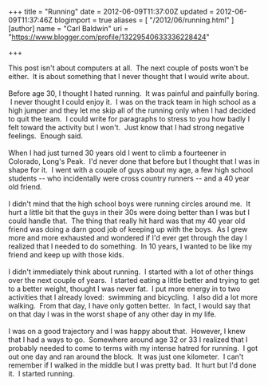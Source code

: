 +++
title = "Running"
date = 2012-06-09T11:37:00Z
updated = 2012-06-09T11:37:46Z
blogimport = true
aliases = [ "/2012/06/running.html" ]
[author]
	name = "Carl Baldwin"
	uri = "https://www.blogger.com/profile/13229540633336228424"

+++

This post isn't about computers at all. &nbsp;The next couple of posts won't be either. &nbsp;It is about something that I never thought that I would write about.<br /><br />Before age 30, I thought I hated running. &nbsp;It was painful and painfully boring. &nbsp;I never thought I could enjoy it. &nbsp;I was on the track team in high school as a high jumper and they let me skip all of the running only when I had decided to quit the team. &nbsp;I could write for paragraphs to stress to you how badly I felt toward the activity but I won't. &nbsp;Just know that I had strong negative feelings. &nbsp;Enough said.<br /><br />When I had just turned 30 years old I went to climb a fourteener in Colorado, Long's Peak. &nbsp;I'd never done that before but I thought that I was in shape for it. &nbsp;I went with a couple of guys about my age, a few high school students -- who incidentally were cross country runners -- and a 40 year old friend.<br /><br />I didn't mind that the high school boys were running circles around me. &nbsp;It hurt a little bit that the guys in their 30s were doing better than I was but I could handle that. &nbsp;The thing that really hit hard was that my 40 year old friend was doing a darn good job of keeping up with the boys. &nbsp;As I grew more and more exhausted and wondered if I'd ever get through the day I realized that I needed to do something. &nbsp;In 10 years, I wanted to be like my friend and keep up with those kids.<br /><br />I didn't immediately think about running. &nbsp;I started with a lot of other things over the next couple of years. &nbsp;I started eating a little better and trying to get to a better weight, thought I was never fat. &nbsp;I put more energy in to two activities that I already loved: &nbsp;swimming and bicycling. &nbsp;I also did a lot more walking. &nbsp;From that day, I have only gotten better. &nbsp;In fact, I would say that on that day I was in the worst shape of any other day in my life.<br /><br />I was on a good trajectory and I was happy about that. &nbsp;However, I knew that I had a ways to go. &nbsp;Somewhere around age 32 or 33 I realized that I probably needed to come to terms with my intense hatred for running. &nbsp;I got out one day and ran around the block. &nbsp;It was just one kilometer. &nbsp;I can't remember if I walked in the middle but I was pretty bad. &nbsp;It hurt but I'd done it. &nbsp;I started running.
